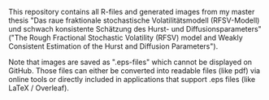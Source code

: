 This repository contains all R-files and generated images from my master thesis "Das raue fraktionale stochastische Volatilitätsmodell (RFSV-Modell) und schwach konsistente Schätzung des Hurst- und Diffusionsparameters" ("The Rough Fractional Stochastic Volatility (RFSV) model and Weakly Consistent Estimation of the Hurst and Diffusion Parameters"). 

Note that images are saved as ".eps-files" which cannot be displayed on GitHub. Those files can either be converted into readable files (like pdf) via online tools or directly included in applications that support .eps files (like LaTeX / Overleaf).
